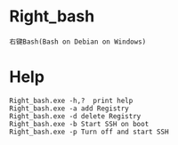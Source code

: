 # Right_bash
    右键Bash(Bash on Debian on Windows)
    
    
# Help
    Right_bash.exe -h,?  print help
    Right_bash.exe -a add Registry
    Right_bash.exe -d delete Registry
    Right_bash.exe -b Start SSH on boot
    Right_bash.exe -p Turn off and start SSH
    